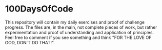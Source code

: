 # 100DaysOfCode
This repository will contain my daily exercises and proof of challenge progress.
The files are, in the main, not complete pieces of work, but rather experimentation and proof of understanding and application of principles.
Feel free to comment if you see something and think "FOR THE LOVE OF GOD, DON'T DO THAT!".

